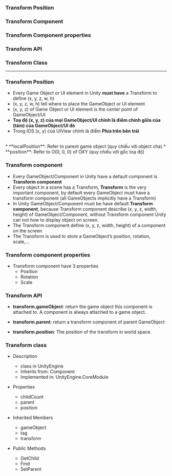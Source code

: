 ### Transform Position
### Transform Component
### Transform Component properties
### Transform API
### Transform Class

-------------------------------------------------

### Transform Position

* Every Game Object or UI element in Unity **must have** a Transform to define (x, y, z, w, h)
* (x, y, z, w, h) tell where to place the GameObject or UI element
* (x, y, z) of Game Object or UI element is the center point of GameObject/UI
* **Toạ độ (x, y, z) của mọi GameObject/UI chính là điểm chính giữa của (tâm) của GameObject/UI đó**
* Trong IOS (x, y) của UIView chính là điểm **Phía trên bên trái**

<br>
* **localPosition**: Refer to parent game object (quy chiếu với object cha)
* **position**: Refer to O(0, 0, 0) of OXY (quy chiếu với gốc toạ độ)

### Transform component
  * Every GameObject/Component in Unity have a default component is **Transform component**
  * Every object in a scene has a Transform, **Transform** is the very important component, by default every GameObject must have a transform component (all GameObjects implicitly have a Transform)
  * In Unity GameObject/Component must be have default **Transform component**, because Transform component describe (x, y, z, width, height) of GameObject/Component, without Transform component Unity can not how to display object on screen.
  * The Transform component define (x, y, z, width, height) of a component on the screen
  * The Transform is used to store a GameObject’s position, rotation, scale,...
  
### Transform component properties
  * Transform component have 3 properties
    * Position
    * Rotation
    * Scale

### Transform API

  * **transform.gameObject**: return the game object this component is attached to. A component is always attached to a game object.
  * **transform.parent**: return a transform component of parent GameObject
  
  * **transform.position**:	The position of the transform in world space.
  
### Transform class

* Description
  * class in UnityEngine
  * Inherits from: Component
  * Implemented in: UnityEngine.CoreModule
  
* Properties
  * childCount	
  * parent
  * position
  
* Inherited Members
  * gameObject
  * tag
  * transform
  
* Public Methods
  * GetChild
  * Find
  * SetParent
  
  
  
